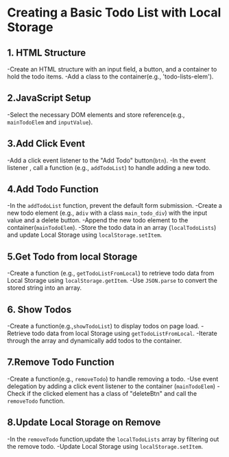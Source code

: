 # Creating a Basic Todo List with Local Storage

## 1. HTML Structure

-Create an HTML structure with an input field, a button, and a container to hold the todo items.
-Add a class to the container(e.g., 'todo-lists-elem').

## 2.JavaScript Setup

-Select the necessary DOM elements and store reference(e.g., `mainTodoElem` and `inputValue`).

## 3.Add Click Event 

-Add a click event listener to the "Add Todo"
button(`btn`).
-In the event listener , call a function (e.g., `addTodoList`) to handle adding a new todo.

## 4.Add Todo Function
-In the `addTodoList` function, prevent the default form submission.
-Create a new todo element (e.g., a`div` with a class `main_todo_div`) with the input value and a delete button.
-Append the new todo element to the container(`mainTodoElem`).
-Store the todo data in an array (`localTodoLists`) and update Local Storage using `localStorage.setItem`.

## 5.Get Todo from local Storage

-Create a function (e.g., `getTodoListFromLocal`) to retrieve todo data from Local Storage using `localStorage.getItem`.
-Use `JSON.parse` to convert the stored string into an array.

## 6. Show Todos

-Create a function(e.g.,`showTodoList`) to display todos on page load.
-Retrieve todo data from local Storage using `getTodoListFromLocal`.
-Iterate through the array and dynamically add todos to the container.


## 7.Remove Todo Function

-Create a function(e.g., `removeTodo`) to handle removing a todo.
-Use event delegation by adding a click event listener to the container (`mainTodoElem`)
-Check if the clicked element has a class of "deleteBtn" and call the `removeTodo` function.

## 8.Update Local Storage on Remove

-In the `removeTodo` function,update the `localTodoLists` array by filtering out the remove todo.
-Update Local Storage using `localStorage.setItem`.
